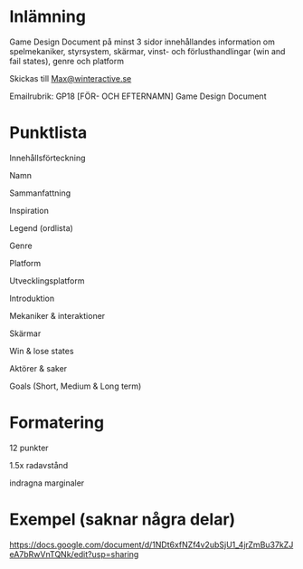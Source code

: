 # Inlämning

Game Design Document på minst 3 sidor innehållandes information om spelmekaniker, styrsystem, skärmar, vinst- och förlusthandlingar (win and fail states), genre och platform

Skickas till Max@winteractive.se

Emailrubrik: GP18 [FÖR- OCH EFTERNAMN] Game Design Document

# Punktlista

Innehållsförteckning

Namn

Sammanfattning

Inspiration

Legend (ordlista)

Genre

Platform

Utvecklingsplatform

Introduktion

Mekaniker & interaktioner

Skärmar

Win & lose states

Aktörer & saker

Goals (Short, Medium & Long term)


# Formatering

12 punkter

1.5x radavstånd

indragna marginaler


# Exempel (saknar några delar)

https://docs.google.com/document/d/1NDt6xfNZf4v2ubSjU1_4jrZmBu37kZJeA7bRwVnTQNk/edit?usp=sharing
